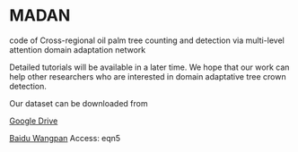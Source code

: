 # MADAN
code of Cross-regional oil palm tree counting and detection via multi-level attention domain adaptation network

Detailed tutorials will be available in a later time.  We hope that our work can help other researchers who are interested in domain adaptative tree crown detection.

Our dataset can be downloaded from

[Google Drive](https://drive.google.com/drive/folders/1VHmx7LRPfKBkunKWxWQfZu9y3IZ0MuX3?usp=sharing)

[Baidu Wangpan](https://pan.baidu.com/s/1KROJNDmEJe3x97spm65k0A)  Access: eqn5
